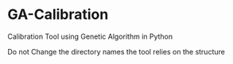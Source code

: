 # GA-Calibration
Calibration Tool using Genetic Algorithm in Python

Do not Change the directory names the tool relies on the structure
